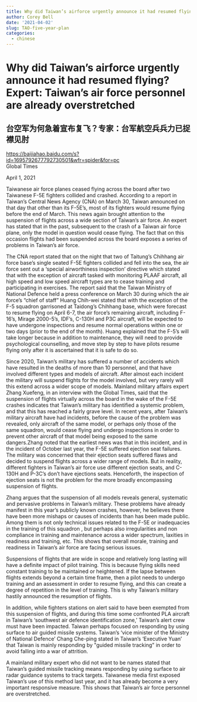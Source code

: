 ```yaml
---
title: Why did Taiwan’s airforce urgently announce it had resumed flying? 
author: Corey Bell
date: '2021-04-02'
slug: TAO-five-year-plan
categories:
  - chinese
---
```

# Why did Taiwan’s airforce urgently announce it had resumed flying? Expert: Taiwan’s air force personnel are already overstretched

## 台空军为何急着宣布复飞？专家：台军航空兵兵力已捉襟见肘
  
https://baijiahao.baidu.com/s?id=1695792677792730501&wfr=spider&for=pc  
Global Times  

April 1, 2021  

Taiwanese air force planes ceased flying across the board after two Taiwanese F-5E fighters collided and crashed. According to a report in Taiwan’s Central News Agency (CNA) on March 30, Taiwan announced on that day that other than its F-5E’s, most of its fighters would resume flying before the end of March. This news again brought attention to the suspension of flights across a wide section of Taiwan’s air force. An expert has stated that in the past, subsequent to the crash of a Taiwan air force plane, only the model in question would cease flying. The fact that on this occasion flights had been suspended across the board exposes a series of problems in Taiwan’s air force.  

The CNA report stated that on the night that two of Taitung’s Chihhang air force base’s single seated F-5E fighters collided and fell into the sea, the air force sent out a ‘special airworthiness inspection’ directive which stated that with the exception of aircraft tasked with monitoring PLAAF aircraft, all high speed and low speed aircraft types are to cease training and participating in exercises. The report said that the Taiwan Ministry of National Defence held a press conference on March 30 during which the air force’s “chief of staff” Huang Chih-wei stated that with the exception of the F-5 squadron garrisoned at Taidong’s Chihhang base, which were forecast to resume flying on April 6-7, the air force’s remaining aircraft, including F-16’s, Mirage 2000-5’s, IDF’s, C-130H and P3C aircraft, will be expected to have undergone inspections and resume normal operations within one or two days (prior to the end of the month). Huang explained that the F-5’s will take longer because in addition to maintenance, they will need to provide psychological counselling, and move step by step to have pilots resume flying only after it is ascertained that it is safe to do so.  

Since 2020, Taiwan’s military has suffered a number of accidents which have resulted in the deaths of more than 10 personnel, and that have involved different types and models of aircraft. After almost each incident the military will suspend flights for the model involved, but very rarely will this extend across a wider scope of models. Mainland military affairs expert Zhang Xuefeng, in an interview with the Global Times, said that the suspension of flights virtually across the board in the wake of the F-5E crashes indicates that Taiwan’s military has identified a systemic problem, and that this has reached a fairly grave level. In recent years, after Taiwan’s military aircraft have had incidents, before the cause of the problem was revealed, only aircraft of the same model, or perhaps only those of the same squadron, would cease flying and undergo inspections in order to prevent other aircraft of that model being exposed to the same dangers.Zhang noted that the earliest news was that in this incident, and in the incident of October last year, the F-5E suffered ejection seat failures. The military was concerned that their ejection seats suffered flaws and decided to suspend flights across a wider range of models. But in reality, different fighters in Taiwan’s air force use different ejection seats, and C-130H and P-3C’s don’t have ejections seats. Henceforth, the inspection of ejection seats is not the problem for the more broadly encompassing suspension of flights.  

Zhang argues that the suspension of all models reveals general, systematic and pervasive problems in Taiwan’s military. These problems have already manifest in this year’s publicly known crashes, however, he believes there have been more mishaps or causes of incidents than has been made public. Among them is not only technical issues related to the F-5E or inadequacies in the training of this squadron , but perhaps also irregularities and non compliance in training and maintenance across a wider spectrum, laxities in readiness and training, etc. This shows that overall morale, training and readiness in Taiwan’s air force are facing serious issues.  


Suspensions of flights that are wide in scope and relatively long lasting will have a definite impact of pilot training. This is because flying skills need constant training to be maintained or heightened. If the lapse between flights extends beyond a certain time frame, then a pilot needs to undergo training and an assessment in order to resume flying, and this can create a degree of repetition in the level of training. This is why Taiwan’s military hastily announced the resumption of flights.  

In addition,  while fighters stations on alert said to have been exempted from this suspension of flights, and during this time some confronted PLA aircraft in Taiwan’s ‘southwest air defence identification zone,’ Taiwan’s alert crew must have been impacted. Taiwan perhaps focused on responding by using surface to air guided missile systems. Taiwan’s ‘vice minister of the Ministry of National Defence’ Chang Che-ping stated in Taiwan’s ‘Executive Yuan’ that Taiwan is mainly responding by "guided missile tracking" in order to avoid falling into a war of attrition.  

A mainland military expert who did not want to be names stated that Taiwan’s guided missile tracking means responding by using surface to air radar guidance systems to track targets. Taiwanese media first exposed Taiwan’s use of this method last year, and it has already become a very important responsive measure. This shows that Taiwan’s air force personnel are overstretched.  